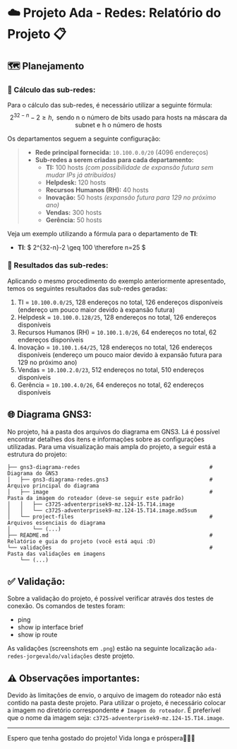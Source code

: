 # ☁️ Projeto Ada - Redes: Relatório do Projeto 📋

## 🗺️ Planejamento

### 🧮 Cálculo das sub-redes:
Para o cálculo das sub-redes, é necessário utilizar a seguinte fórmula:
$$ 2^{32-n} - 2 \geq h, \text{ sendo n o número de bits usado para hosts na máscara da subnet e h o número de hosts} $$

Os departamentos seguem a seguinte configuração:

> - **Rede principal fornecida:** `10.100.0.0/20` (4096 endereços)
> - **Sub-redes a serem criadas para cada departamento:**
>     - **TI:** 100 hosts *(com possibilidade de expansão futura sem mudar IPs já atribuídos)*
>     - **Helpdesk:** 120 hosts
>     - **Recursos Humanos (RH):** 40 hosts
>     - **Inovação:** 50 hosts *(expansão futura para 129 no próximo ano)*
>     - **Vendas:** 300 hosts
>     - **Gerência:** 50 hosts

Veja um exemplo utilizando a fórmula para o departamento de **TI**:
- **TI**: $ 2^{32-n}-2 \geq 100 \therefore n=25 $

### 📄 Resultados das sub-redes:
Aplicando o mesmo procedimento do exemplo anteriormente apresentado, temos os seguintes resultados das sub-redes geradas:
1. TI = `10.100.0.0/25`, 128 endereços no total, 126 endereços disponíveis (endereço um pouco maior devido à expansão futura)
2. Helpdesk = `10.100.0.128/25`, 128 endereços no total, 126 endereços disponíveis
3. Recursos Humanos (RH) = `10.100.1.0/26`, 64 endereços no total, 62 endereços disponíveis
4. Inovação = `10.100.1.64/25`, 128 endereços no total, 126 endereços disponíveis (endereço um pouco maior devido à expansão futura para 129 no próximo ano)
5. Vendas = `10.100.2.0/23`, 512 endereços no total, 510 endereços disponíveis
6. Gerência = `10.100.4.0/26`, 64 endereços no total, 62 endereços disponíveis

## 🌐 Diagrama GNS3:
No projeto, há a pasta dos arquivos do diagrama em GNS3. Lá é possível encontrar detalhes dos itens e informações sobre as configurações utilizadas.
Para uma visualização mais ampla do projeto, a seguir está a estrutura do projeto:

```
├── gns3-diagrama-redes                                         # Diagrama do GNS3
│   ├── gns3-diagrama-redes.gns3                                # Arquivo principal do diagrama
│   ├── image                                                   # Pasta da imagem do roteador (deve-se seguir este padrão)
│   │   ├── c3725-adventerprisek9-mz.124-15.T14.image           
│   │   └── c3725-adventerprisek9-mz.124-15.T14.image.md5sum    
│   └── project-files                                           # Arquivos essenciais do diagrama
│       └── (...)
├── README.md                                                   # Relatório e guia do projeto (você está aqui :D)
└── validações                                                  # Pasta das validações em imagens
    └── (...)
```

## ✅ Validação:
Sobre a validação do projeto, é possível verificar através dos testes de conexão. Os comandos de testes foram:
- ping
- show ip interface brief
- show ip route

As validações (screenshots em `.png`) estão na seguinte localização `ada-redes-jorgevaldo/validações` deste projeto.

## ⚠️ Observações importantes:
Devido às limitações de envio, o arquivo de imagem do roteador não está contido na pasta deste projeto. Para utilizar o projeto, é necessário colocar a imagem no diretório correspondente `# Imagem do roteador`. É preferível que o nome da imagem seja: `c3725-adventerprisek9-mz.124-15.T14.image`.

---

Espero que tenha gostado do projeto!
Vida longa e próspera🖖😁🚀
